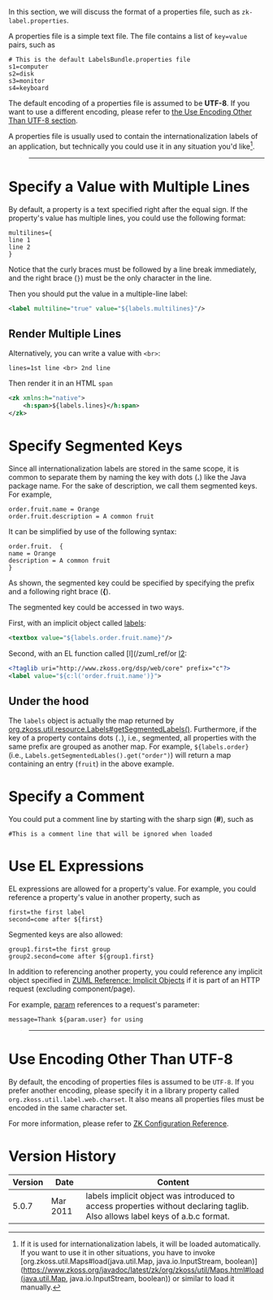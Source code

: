 

In this section, we will discuss the format of a properties file, such
as `zk-label.properties`.

A properties file is a simple text file. The file contains a list of
`key=value` pairs, such as

```properties
# This is the default LabelsBundle.properties file
s1=computer
s2=disk
s3=monitor
s4=keyboard
```

The default encoding of a properties file is assumed to be **UTF-8**. If
you want to use a different encoding, please refer to [the Use Encoding Other Than UTF-8 section](#Use_Encoding_Other_Than_UTF-8).

A properties file is usually used to contain the internationalization
labels of an application, but technically you could use it in any
situation you'd like[^1].

> ------------------------------------------------------------------------
>
> <references/>

# Specify a Value with Multiple Lines

By default, a property is a text specified right after the equal sign.
If the property's value has multiple lines, you could use the following
format:

```properties
multilines={
line 1
line 2
}
```

Notice that the curly braces must be followed by a line break
immediately, and the right brace (`}`) must be the only character in the
line.

Then you should put the value in a multiple-line label:

```xml
<label multiline="true" value="${labels.multilines}"/>
```

## Render Multiple Lines

Alternatively, you can write a value with `<br>`:

```properties
lines=1st line <br> 2nd line
```

Then render it in an HTML `span`

```xml
<zk xmlns:h="native">
    <h:span>${labels.lines}</h:span>
</zk>
```

# Specify Segmented Keys

Since all internationalization labels are stored in the same scope, it
is common to separate them by naming the key with dots (**.**) like the
Java package name. For the sake of description, we call them segmented
keys. For example,

```properties
order.fruit.name = Orange
order.fruit.description = A common fruit
```

It can be simplified by use of the following syntax:

```properties
order.fruit.  {
name = Orange
description = A common fruit
}
```

As shown, the segmented key could be specified by specifying the prefix
and a following right brace (**{**).

The segmented key could be accessed in two ways.

First, with an implicit object called
[labels](/zuml_ref/labels):

```xml
<textbox value="${labels.order.fruit.name}"/>
```

Second, with an EL function called
[l](/zuml_ref/or
[l2](/zuml_ref/l2):

```xml
<?taglib uri="http://www.zkoss.org/dsp/web/core" prefix="c"?>
<label value="${c:l('order.fruit.name')}">
```

## Under the hood

The `labels` object is actually the map returned by
[org.zkoss.util.resource.Labels#getSegmentedLabels()](https://www.zkoss.org/javadoc/latest/zk/org/zkoss/util/resource/Labels.html#getSegmentedLabels()).
Furthermore, if the key of a property contains dots (`.`), i.e.,
segmented, all properties with the same prefix are grouped as another
map. For example, `${labels.order}` (i.e.,
`Labels.getSegmentedLables().get("order")`) will return a map containing
an entry (`fruit`) in the above example.

# Specify a Comment

You could put a comment line by starting with the sharp sign (**\#**),
such as

```properties
#This is a comment line that will be ignored when loaded
```

# Use EL Expressions

EL expressions are allowed for a property's value. For example, you
could reference a property's value in another property, such as

```properties
first=the first label
second=come after ${first} 
```

Segmented keys are also allowed:

```properties
group1.first=the first group
group2.second=come after ${group1.first} 
```

In addition to referencing another property, you could reference any
implicit object specified in [ZUML Reference: Implicit Objects](/zuml_ref/implicit_objects) if
it is part of an HTTP request (excluding component/page).

For example,
[param](/zuml_ref/param)
references to a request's parameter:

```properties
message=Thank ${param.user} for using
```

> ------------------------------------------------------------------------
>
> <references/>

# Use Encoding Other Than UTF-8

By default, the encoding of properties files is assumed to be `UTF-8`.
If you prefer another encoding, please specify it in a library property
called `org.zkoss.util.label.web.charset`. It also means all properties
files must be encoded in the same character set.

For more information, please refer to [ZK Configuration Reference]({{site.baseurl}}/zk_config_ref/org_zkoss_util_label_web_charset).

# Version History

| Version | Date     | Content                                                                                                                      |
|---------|----------|------------------------------------------------------------------------------------------------------------------------------|
| 5.0.7   | Mar 2011 | labels implicit object was introduced to access properties without declaring taglib. Also allows label keys of a.b.c format. |

[^1]: If it is used for internationalization labels, it will be loaded
    automatically. If you want to use it in other situations, you have
    to invoke
    [org.zkoss.util.Maps#load(java.util.Map, java.io.InputStream, boolean)](https://www.zkoss.org/javadoc/latest/zk/org/zkoss/util/Maps.html#load(java.util.Map, java.io.InputStream, boolean))
    or similar to load it manually.
